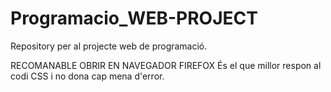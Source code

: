 # Programacio_WEB-PROJECT
Repository per al projecte web de programació.

RECOMANABLE OBRIR EN NAVEGADOR FIREFOX
És el que millor respon al codi CSS i no dona cap mena d'error.